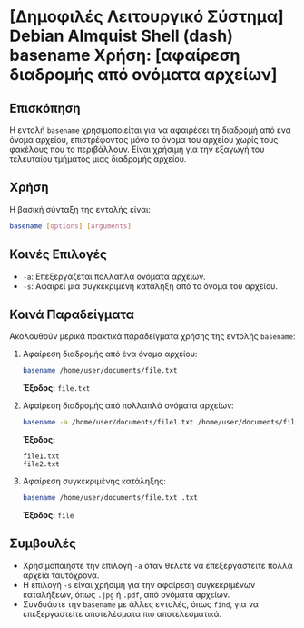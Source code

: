 # [Δημοφιλές Λειτουργικό Σύστημα] Debian Almquist Shell (dash) basename Χρήση: [αφαίρεση διαδρομής από ονόματα αρχείων]

## Επισκόπηση
Η εντολή `basename` χρησιμοποιείται για να αφαιρέσει τη διαδρομή από ένα όνομα αρχείου, επιστρέφοντας μόνο το όνομα του αρχείου χωρίς τους φακέλους που το περιβάλλουν. Είναι χρήσιμη για την εξαγωγή του τελευταίου τμήματος μιας διαδρομής αρχείου.

## Χρήση
Η βασική σύνταξη της εντολής είναι:

```bash
basename [options] [arguments]
```

## Κοινές Επιλογές
- `-a`: Επεξεργάζεται πολλαπλά ονόματα αρχείων.
- `-s`: Αφαιρεί μια συγκεκριμένη κατάληξη από το όνομα του αρχείου.

## Κοινά Παραδείγματα
Ακολουθούν μερικά πρακτικά παραδείγματα χρήσης της εντολής `basename`:

1. Αφαίρεση διαδρομής από ένα όνομα αρχείου:
   ```bash
   basename /home/user/documents/file.txt
   ```
   **Έξοδος:** `file.txt`

2. Αφαίρεση διαδρομής από πολλαπλά ονόματα αρχείων:
   ```bash
   basename -a /home/user/documents/file1.txt /home/user/documents/file2.txt
   ```
   **Έξοδος:**
   ```
   file1.txt
   file2.txt
   ```

3. Αφαίρεση συγκεκριμένης κατάληξης:
   ```bash
   basename /home/user/documents/file.txt .txt
   ```
   **Έξοδος:** `file`

## Συμβουλές
- Χρησιμοποιήστε την επιλογή `-a` όταν θέλετε να επεξεργαστείτε πολλά αρχεία ταυτόχρονα.
- Η επιλογή `-s` είναι χρήσιμη για την αφαίρεση συγκεκριμένων καταλήξεων, όπως `.jpg` ή `.pdf`, από ονόματα αρχείων.
- Συνδυάστε την `basename` με άλλες εντολές, όπως `find`, για να επεξεργαστείτε αποτελέσματα πιο αποτελεσματικά.